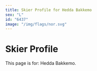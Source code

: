 ```yaml
---
title: Skier Profile for Hedda Bakkemo
sex: "L"
id: "6437"
image: "/img/flags/nor.svg" 
---
```


# Skier Profile

This page is for: Hedda Bakkemo.
    